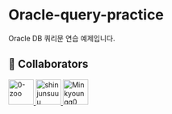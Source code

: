 # Oracle-query-practice
Oracle DB 쿼리문 연습 예제입니다.



## 👥 Collaborators


<a href="https://github.com/0-zoo">
  <img src="https://github.com/0-zoo.png" width="50" height="50" alt="0-zoo" />
</a>
<a href="https://github.com/shinjunsuuu">
  <img src="https://github.com/shinjunsuuu.png" width="50" height="50" alt="shinjunsuuu" />
</a>
<a href="https://github.com/Minkyoungg0">
  <img src="https://github.com/Minkyoungg0.png" width="50" height="50" alt="Minkyoungg0" />
</a>
